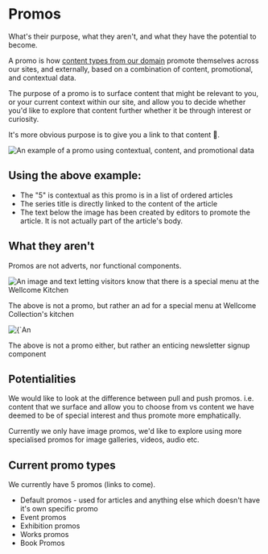 # Promos
What's their purpose, what they aren't, and what they have the potential to become.

A promo is how [content types from our domain](https://user-images.githubusercontent.com/31692/35921561-dc6e90bc-0c12-11e8-96c5-46a01573afd1.png) promote themselves across our sites, and externally, based on a combination of content, promotional, and contextual data.

The purpose of a promo is to surface content that might be relevant to you, or your current context within our site, and allow you to decide whether you'd like to explore that content further whether it be through interest or curiosity.

It's more obvious purpose is to give you a link to that content 🚀.

![An example of a promo using contextual, content, and promotional data](https://user-images.githubusercontent.com/31692/35923356-ea0a0030-0c17-11e8-8e99-4d28412b73cb.png)

## Using the above example:

*   The "5" is contextual as this promo is in a list of ordered articles
*   The series title is directly linked to the content of the article
*   The text below the image has been created by editors to promote the article. It is not actually part of the article's body.

## What they aren't

Promos are not adverts, nor functional components.

![An image and text letting visitors know that there is a special menu at the Wellcome Kitchen](https://user-images.githubusercontent.com/31692/35924333-aa19db3c-0c1a-11e8-9451-36801b307bd3.png)

The above is not a promo, but rather an ad for a special menu at Wellcome Collection's kitchen

![{`An](https://user-images.githubusercontent.com/31692/35924690-a1f9830c-0c1b-11e8-89c0-964eaeb397ed.png)

The above is not a promo either, but rather an enticing newsletter signup component

## Potentialities

We would like to look at the difference between pull and push promos. i.e. content that we surface and allow you to choose from vs content we have deemed to be of special interest and thus promote more emphatically.

Currently we only have image promos, we'd like to explore using more specialised promos for image galleries, videos, audio etc.

## Current promo types

We currently have 5 promos (links to come).

*   Default promos - used for articles and anything else which doesn't have it's own specific promo
*   Event promos
*   Exhibition promos
*   Works promos
*   Book Promos
